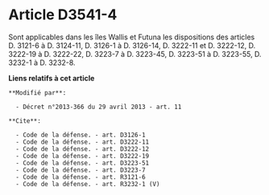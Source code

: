 # Article D3541-4

Sont applicables dans les îles Wallis et Futuna les dispositions des articles D. 3121-6 à D. 3124-11, D. 3126-1 à D. 3126-14,
D. 3222-11 et D. 3222-12, D. 3222-19 à D. 3222-22, D. 3223-7 à D. 3223-45, D. 3223-51 à D. 3223-55, D. 3232-1 à D. 3232-8.

**Liens relatifs à cet article**

	**Modifié par**:

	  - Décret n°2013-366 du 29 avril 2013 - art. 11

	**Cite**:

	  - Code de la défense. - art. D3126-1
	  - Code de la défense. - art. D3222-11
	  - Code de la défense. - art. D3222-12
	  - Code de la défense. - art. D3222-19
	  - Code de la défense. - art. D3223-51
	  - Code de la défense. - art. D3223-7
	  - Code de la défense. - art. R3121-6
	  - Code de la défense. - art. R3232-1 (V)
